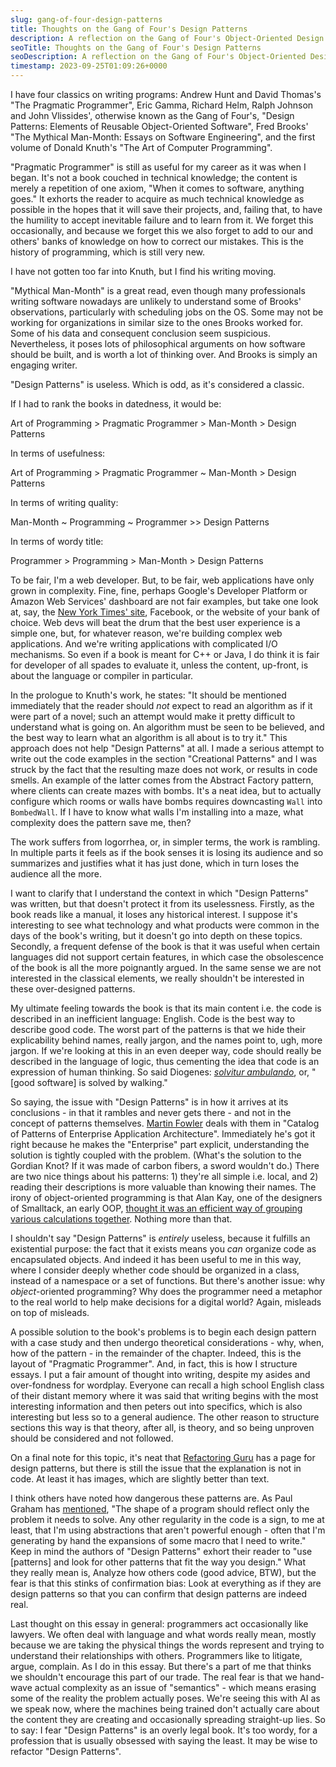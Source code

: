 ```yaml
---
slug: gang-of-four-design-patterns
title: Thoughts on the Gang of Four's Design Patterns
description: A reflection on the Gang of Four's Object-Oriented Design Patterns in the modern world.
seoTitle: Thoughts on the Gang of Four's Design Patterns
seoDescription: A reflection on the Gang of Four's Object-Oriented Design Patterns in the modern world.
timestamp: 2023-09-25T01:09:26+0000
---
```


I have four classics on writing programs: Andrew Hunt and David Thomas's "The Pragmatic Programmer", Eric Gamma, Richard Helm, Ralph Johnson and John Vlissides', otherwise known as the Gang of Four's, "Design Patterns: Elements of Reusable Object-Oriented Software", Fred Brooks' "The Mythical Man-Month: Essays on Software Engineering", and the first volume of Donald Knuth's "The Art of Computer Programming".

"Pragmatic Programmer" is still as useful for my career as it was when I began. It's not a book couched in technical knowledge; the content is merely a repetition of one axiom, "When it comes to software, anything goes." It exhorts the reader to acquire as much technical knowledge as possible in the hopes that it will save their projects, and, failing that, to have the humility to accept inevitable failure and to learn from it. We forget this occasionally, and because we forget this we also forget to add to our and others' banks of knowledge on how to correct our mistakes. This is the history of programming, which is still very new.

I have not gotten too far into Knuth, but I find his writing moving.

"Mythical Man-Month" is a great read, even though many professionals writing software nowadays are unlikely to understand some of Brooks' observations, particularly with scheduling jobs on the OS. Some may not be working for organizations in similar size to the ones Brooks worked for. Some of his data and consequent conclusion seem suspicious. Nevertheless, it poses lots of philosophical arguments on how software should be built, and is worth a lot of thinking over. And Brooks is simply an engaging writer.

"Design Patterns" is useless. Which is odd, as it's considered a classic.

If I had to rank the books in datedness, it would be:

Art of Programming > Pragmatic Programmer > Man-Month > Design Patterns

In terms of usefulness:

Art of Programming > Pragmatic Programmer ~ Man-Month > Design Patterns

In terms of writing quality:

Man-Month ~ Programming ~ Programmer >> Design Patterns

In terms of wordy title:

Programmer > Programming > Man-Month > Design Patterns

To be fair, I'm a web developer. But, to be fair, web applications have only grown in complexity. Fine, fine, perhaps Google's Developer Platform or Amazon Web Services' dashboard are not fair examples, but take one look at, say, the [New York Times' site](https://www.nytimes.com/), Facebook, or the website of your bank of choice. Web devs will beat the drum that the best user experience is a simple one, but, for whatever reason, we're building complex web applications. And we're writing applications with complicated I/O mechanisms. So even if a book is meant for C++ or Java, I do think it is fair for developer of all spades to evaluate it, unless the content, up-front, is about the language or compiler in particular.

In the prologue to Knuth's work, he states: "It should be mentioned immediately that the reader should _not_ expect to read an algorithm as if it were part of a novel; such an attempt would make it pretty difficult to understand what is going on. An algorithm must be seen to be believed, and the best way to learn what an algorithm is all about is to try it." This approach does not help "Design Patterns" at all. I made a serious attempt to write out the code examples in the section "Creational Patterns" and I was struck by the fact that the resulting maze does not work, or results in code smells. An example of the latter comes from the Abstract Factory pattern, where clients can create mazes with bombs. It's a neat idea, but to actually configure which rooms or walls have bombs requires downcasting `Wall` into `BombedWall`. If I have to know what walls I'm installing into a maze, what complexity does the pattern save me, then?

The work suffers from logorrhea, or, in simpler terms, the work is rambling. In multiple parts it feels as if the book senses it is losing its audience and so summarizes and justifies what it has just done, which in turn loses the audience all the more.

I want to clarify that I understand the context in which "Design Patterns" was written, but that doesn't protect it from its uselessness. Firstly, as the book reads like a manual, it loses any historical interest. I suppose it's interesting to see what technology and what products were common in the days of the book's writing, but it doesn't go into depth on these topics. Secondly, a frequent defense of the book is that it was useful when certain languages did not support certain features, in which case the obsolescence of the book is all the more poignantly argued. In the same sense we are not interested in the classical elements, we really shouldn't be interested in these over-designed patterns.

My ultimate feeling towards the book is that its main content i.e. the code is described in an inefficient language: English. Code is the best way to describe good code. The worst part of the patterns is that we hide their explicability behind names, really jargon, and the names point to, ugh, more jargon. If we're looking at this in an even deeper way, code should really be described in the language of logic, thus cementing the idea that code is an expression of human thinking. So said Diogenes: [_solvitur ambulando_](https://en.wikipedia.org/wiki/Zeno's_paradoxes#Proposed_solutions), or, "\[good software\] is solved by walking."

So saying, the issue with "Design Patterns" is in how it arrives at its conclusions - in that it rambles and never gets there - and not in the concept of patterns themselves. [Martin Fowler](https://www.martinfowler.com/eaaCatalog/) deals with them in "Catalog of Patterns of Enterprise Application Architecture". Immediately he's got it right because he makes the "Enterprise" part explicit, understanding the solution is tightly coupled with the problem. (What's the solution to the Gordian Knot? If it was made of carbon fibers, a sword wouldn't do.) There are two nice things about his patterns: 1) they're all simple i.e. local, and 2) reading their descriptions is more valuable than knowing their names. The irony of object-oriented programming is that Alan Kay, one of the designers of Smalltack, an early OOP, [thought it was an efficient way of grouping various calculations together](http://userpage.fu-berlin.de/~ram/pub/pub_jf47ht81Ht/doc_kay_oop_en). Nothing more than that.

I shouldn't say "Design Patterns" is _entirely_ useless, because it fulfills an existential purpose: the fact that it exists means you _can_ organize code as encapsulated objects. And indeed it has been useful to me in this way, where I consider deeply whether code should be organized in a class, instead of a namespace or a set of functions. But there's another issue: why _object_-oriented programming? Why does the programmer need a metaphor to the real world to help make decisions for a digital world? Again, misleads on top of misleads.

A possible solution to the book's problems is to begin each design pattern with a case study and then undergo theoretical considerations - why, when, how of the pattern - in the remainder of the chapter. Indeed, this is the layout of "Pragmatic Programmer". And, in fact, this is how I structure essays. I put a fair amount of thought into writing, despite my asides and over-fondness for wordplay. Everyone can recall a high school English class of their distant memory where it was said that writing begins with the most interesting information and then peters out into specifics, which is also interesting but less so to a general audience. The other reason to structure sections this way is that theory, after all, is theory, and so being unproven should be considered and not followed.

On a final note for this topic, it's neat that [Refactoring Guru](https://refactoring.guru/design-patterns) has a page for design patterns, but there is still the issue that the explanation is not in code. At least it has images, which are slightly better than text.

I think others have noted how dangerous these patterns are. As Paul Graham has [mentioned](http://www.paulgraham.com/icad.html), "The shape of a program should reflect only the problem it needs to solve. Any other regularity in the code is a sign, to me at least, that I'm using abstractions that aren't powerful enough - often that I'm generating by hand the expansions of some macro that I need to write." Keep in mind the authors of "Design Patterns" exhort their reader to "use \[patterns\] and look for other patterns that fit the way you design." What they really mean is, Analyze how others code (good advice, BTW), but the fear is that this stinks of confirmation bias: Look at everything as if they are design patterns so that you can confirm that design patterns are indeed real.

Last thought on this essay in general: programmers act occasionally like lawyers. We often deal with language and what words really mean, mostly because we are taking the physical things the words represent and trying to understand their relationships with others. Programmers like to litigate, argue, complain. As I do in this essay. But there's a part of me that thinks we shouldn't encourage this part of our trade. The real fear is that we hand-wave actual complexity as an issue of "semantics" - which means erasing some of the reality the problem actually poses. We're seeing this with AI as we speak now, where the machines being trained don't actually care about the content they are creating and occasionally spreading straight-up lies. So to say: I fear "Design Patterns" is an overly legal book. It's too wordy, for a profession that is usually obsessed with saying the least. It may be wise to refactor "Design Patterns".
